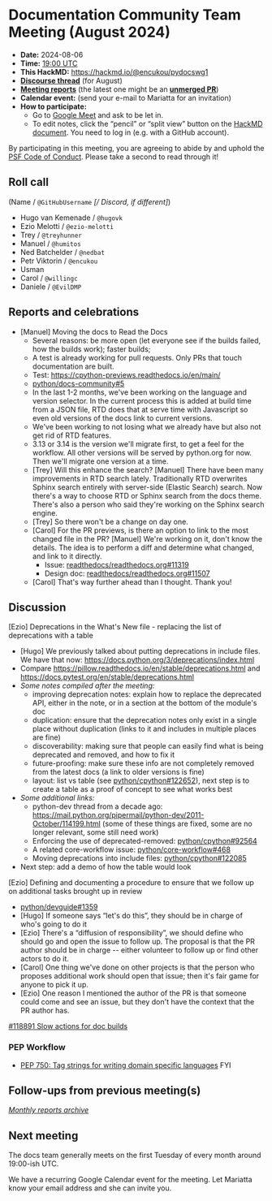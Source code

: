 # Documentation Community Team Meeting (August 2024)

- **Date:** 2024-08-06
- **Time:** [19:00 UTC](https://arewemeetingyet.com/UTC/2024-08-06/19:00/Docs%20Meeting)
- **This HackMD:** <https://hackmd.io/@encukou/pydocswg1>
- [**Discourse thread**](https://discuss.python.org/t/documentation-community-meeting-tuesday-6th-august-2024/59599) (for August)
- [**Meeting reports**](https://docs-community.readthedocs.io/en/latest/monthly-meeting/) (the latest one might be an [**unmerged PR**](https://github.com/python/docs-community/pulls))
- **Calendar event:** (send your e-mail to Mariatta for an invitation)
- **How to participate:**
  -  Go to [Google Meet](https://meet.google.com/dii-qrzf-wkw) and ask to be let in.
  -  To edit notes, click the “pencil” or “split view” button on the [HackMD document](https://hackmd.io/@encukou/pydocswg1).
    You need to log in (e.g. with a GitHub account).

By participating in this meeting, you are agreeing to abide by and uphold the [PSF Code of Conduct](https://www.python.org/psf/codeofconduct/).
Please take a second to read through it!

## Roll call

(Name / `@GitHubUsername` *[/ Discord, if different]*)

- Hugo van Kemenade / `@hugovk`
- Ezio Melotti / `@ezio-melotti`
- Trey / `@treyhunner`
- Manuel / `@humitos`
- Ned Batchelder / `@nedbat`
- Petr Viktorin / `@encukou`
- Usman
- Carol / `@willingc`
- Daniele / `@EvilDMP`

## Reports and celebrations

- [Manuel] Moving the docs to Read the Docs
  - Several reasons: be more open (let everyone see if the builds failed, how the builds work); faster builds;
  - A test is already working for pull requests. Only PRs that touch documentation are built.
  - Test: <https://cpython-previews.readthedocs.io/en/main/>
  - [python/docs-community#5](https://github.com/python/docs-community/issues/5)
  - In the last 1-2 months, we've been working on the language and version selector. In the current process this is added at build time from a JSON file, RTD does that at serve time with Javascript so even old versions of the docs link to current versions.
  - We've been working to not losing what we already have but also not get rid of RTD features.
  - 3.13 or 3.14 is the version we'll migrate first, to get a feel for the workflow. All other versions will be served by python.org for now. Then we'll migrate one version at a time.
  - [Trey] Will this enhance the search? [Manuel] There have been many improvements in RTD search lately. Traditionally RTD overwrites Sphinx search entirely with server-side (Elastic Search) search. Now there's a way to choose RTD or Sphinx search from the docs theme. There's also a person who said they're working on the Sphinx search engine.
  - [Trey] So there won't be a change on day one.
  - [Carol] For the PR previews, is there an option to link to the most changed file in the PR? [Manuel] We're working on it, don't know the details. The idea is to perform a diff and determine what changed, and link to it directly.
    - Issue: [readthedocs/readthedocs.org#11319](https://github.com/readthedocs/readthedocs.org/issues/11319)
    - Design doc: [readthedocs/readthedocs.org#11507](https://github.com/readthedocs/readthedocs.org/pull/11507)
  - [Carol] That's way further ahead than I thought. Thank you!

## Discussion

[Ezio] Deprecations in the What's New file - replacing the list of deprecations with a table
- [Hugo] We previously talked about putting deprecations in include files. We have that now: <https://docs.python.org/3/deprecations/index.html>
- Compare <https://pillow.readthedocs.io/en/stable/deprecations.html> and <https://docs.pytest.org/en/stable/deprecations.html>
- *Some notes compiled after the meeting:*
  - improving deprecation notes: explain how to replace the deprecated API, either in the note, or in a section at the bottom of the module's doc
  - duplication: ensure that the deprecation notes only exist in a single place without duplication (links to it and includes in multiple places are fine)
  - discoverability: making sure that people can easily find what is being deprecated and removed, and how to fix it
  - future-proofing: make sure these info are not completely removed from the latest docs (a link to older versions is fine)
  - layout: list vs table (see [python/cpython#122652](https://github.com/python/cpython/issues/122652)), next step is to create a table as a proof of concept to see what works best
- *Some additional links:*
  - python-dev thread from a decade ago: <https://mail.python.org/pipermail/python-dev/2011-October/114199.html>  (some of these things are fixed, some are no longer relevant, some still need work)
  - Enforcing the use of deprecated-removed: [python/cpython#92564](https://github.com/python/cpython/issues/92564)
  - A related core-workflow issue: [python/core-workflow#468](https://github.com/python/core-workflow/issues/468)
  - Moving deprecations into include files: [python/cpython#122085](https://github.com/python/cpython/issues/122085)
- Next step: add a demo of how the table would look

[Ezio] Defining and documenting a procedure to ensure that we follow up on additional tasks brought up in review
- [python/devguide#1359](https://github.com/python/devguide/issues/1359)
- [Hugo] If someone says “let's do this”, they should be in charge of who's going to do it
- [Ezio] There's a “diffusion of responsibility”, we should define who should go and open the issue to follow up. The proposal is that the PR author should be in charge -- either volunteer to follow up or find other actors to do it.
- [Carol] One thing we've done on other projects is that the person who proposes additional work should open that issue; then it's fair game for anyone to pick it up.
- [Ezio] One reason I mentioned the author of the PR is that someone could come and see an issue, but they don't have the context that the PR author has.

[#118891 Slow actions for doc builds](https://github.com/python/cpython/issues/118891)

### PEP Workflow

- [PEP 750: Tag strings for writing domain specific languages](https://github.com/python/peps/pull/3858) FYI

## Follow-ups from previous meeting(s)

*[Monthly reports archive](https://docs-community.readthedocs.io/en/latest/monthly-meeting/index.html)*

## Next meeting

The docs team generally meets on the first Tuesday of every month around 19:00-ish UTC.

We have a recurring Google Calendar event for the meeting.
Let Mariatta know your email address and she can invite you.
